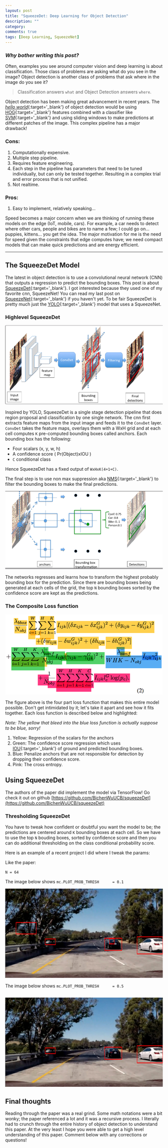 ```yaml
---
layout: post
title: "SqueezeDet: Deep Learning for Object Detection"
description: ""
category:
comments: true
tags: [Deep Learning, SqueezeNet]
---
```


### _Why bother writing this post?_

Often, examples you see around computer vision and deep learning is about classification. Those class of problems are asking what do you see in the image? Object detection is another class of problems that ask where in the image do you see it?

> Classification answers `what` and Object Detection answers `where`.

Object detection has been making great advancement in recent years. The [*hello world*](https://en.wikipedia.org/wiki/%22Hello,_World!%22_program){:target='_blank'} of object detection would be using [HOG](https://en.wikipedia.org/wiki/Histogram_of_oriented_gradients){:target='_blank'} features combined with a classifier like [SVM](https://en.wikipedia.org/wiki/Support_vector_machine){:target='_blank'} and using sliding windows to make predictions at different patches of the image. This complex pipeline has a major drawback!

### Cons:
1. Computationally expensive.
2. Multiple step pipeline.
3. Requires feature engineering.
4. Each step in the pipeline has parameters that need to be tuned individually, but can only be tested together. Resulting in a complex trial and error process that is not unified.
5. Not realtime.

### Pros:
1. Easy to implement, relatively speaking...

Speed becomes a major concern when we are thinking of running these models on the edge (IoT, mobile, cars). For example, a car needs to detect where other cars, people and bikes are to name a few; I could go on... puppies, kittens... you get the idea. The major motivation for me is the need for speed given the constraints that edge computes have; we need compact models that can make quick predictions and are energy efficient.

<!-- more -->

---

## The SqueezeDet Model
The latest in object detection is to use a convolutional neural network (CNN) that outputs a regression to predict the bounding boxes. This post is about [SqueezeDet](https://arxiv.org/abs/1612.01051){:target='_blank'}. I got interested because they used one of my favorite cnn, SqueezeNet! You can read my last post on [SqueezeNet](https://mez.github.io/deep%20learning/2017/02/14/mainsqueeze-the-52-parameter-model-that-drives-in-the-udacity-simulator/){:target='_blank'} if you haven't yet. To be fair SqueezeDet is pretty much just the [YOLO](https://pjreddie.com/media/files/papers/yolo.pdf){:target='_blank'} model that uses a SqueezeNet.

[//]: # (Image References)
[image1]: /public/img/sd/out_test5.jpg
[image2]: /public/img/sd/without_thres_test5.jpg
[image3]: /public/img/sd/squeezedet.png
[image4]: /public/img/sd/kanchors.png
[image5]: /public/img/sd/squeezedet_loss.png


### Highlevel SqueezeDet

![alt SqueezeDet Model][image3]

Inspired by YOLO, SqueezeDet is a single stage detection pipeline that does region proposal and classification by one single network. The cnn first extracts feature maps from the input image and feeds it to the `ConvDet` layer. `ConvDet` takes the feature maps, overlays them with a WxH grid and at each cell computes `K` pre-computed bounding boxes called anchors. Each bounding box has the following:

* Four scalars (x, y, w, h)
* A confidence score ( Pr(Object)xIOU )
* `C` conditional class


Hence SqueezeDet has a fixed output of `WxHxK(4+1+C)`.

The final step is to use non max suppression aka [NMS](http://www.pyimagesearch.com/2014/11/17/non-maximum-suppression-object-detection-python/){:target='_blank'} to filter the bounding boxes to make the final predictions.


![alt text][image4]

The networks regresses and learns how to transform the highest probably bounding box for the prediction. Since there are bounding boxes being generated at each cells of the grid, the top `N` bounding boxes sorted by the confidence score are kept as the predictions.

### The Composite Loss function
![alt text][image5]

The figure above is the four part loss function that makes this entire model possible. Don't get intimidated by it; let's take it apart and see how it fits together. Each loss function is described below and highlighted:

*Note: The yellow that bleed into the blue loss function is actually suppose to be blue, sorry!*

1. Yellow: Regression of the scalars for the anchors
2. Green: The confidence score regression which uses [IOU](http://www.pyimagesearch.com/2016/11/07/intersection-over-union-iou-for-object-detection/){:target='_blank'} of ground and predicted bounding boxes.
3. Blue: Penalize anchors that are not responsible for detection by dropping their confidence score.
4. Pink: The cross entropy.


## Using SqueezeDet

The authors of the paper did implement the model via TensorFlow!
Go check it out on github [https://github.com/BichenWuUCB/squeezeDet](https://github.com/BichenWuUCB/squeezeDet)

### Thresholding SqueezeDet

You have to tweak how confident or doubtful you want the model to be; the predictions are centered around `K` bounding boxes at each cell. So we have to use the top `N` bouding boxes, sorted by confidence score and then you can do additional thresholding on the class conditional probability score.

Here is an example of a recent project I did where I tweak the params:

Like the paper:
```
N = 64
```

The image below shows `mc.PLOT_PROB_THRESH      = 0.1`

![alt text][image2]

The image below shows `mc.PLOT_PROB_THRESH      = 0.5`

![alt text][image1]
---

## Final thoughts

Reading through the paper was a real grind. Some math notations were a bit wonky; the paper referenced a lot and it was a recursive process. I literally had to crunch through the entire history of object detection to understand this paper. At the very least I hope you were able to get a high level understanding of this paper. Comment below with any corrections or questions!
